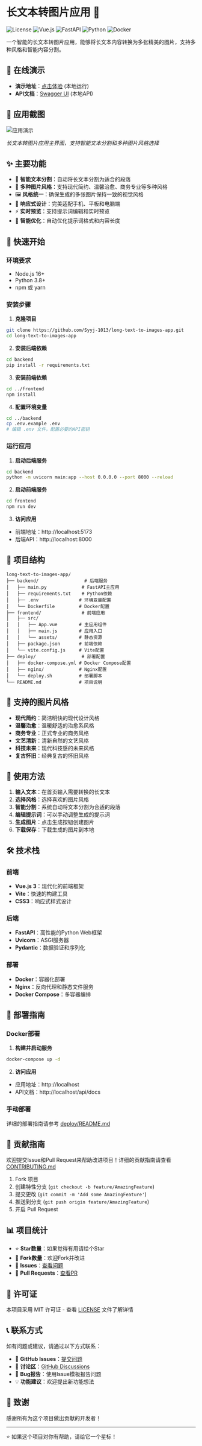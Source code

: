 # 长文本转图片应用 📸

![License](https://img.shields.io/badge/license-MIT-blue.svg)
![Vue.js](https://img.shields.io/badge/Vue.js-3.x-green.svg)
![FastAPI](https://img.shields.io/badge/FastAPI-0.104+-red.svg)
![Python](https://img.shields.io/badge/Python-3.8+-blue.svg)
![Docker](https://img.shields.io/badge/Docker-Ready-blue.svg)

一个智能的长文本转图片应用，能够将长文本内容转换为多张精美的图片，支持多种风格和智能内容分割。

## 🌟 在线演示

- **演示地址**：[点击体验](http://localhost:5173) (本地运行)
- **API文档**：[Swagger UI](http://localhost:8000/docs) (本地API)

## 📸 应用截图

![应用演示](docs/demo-screenshot.svg)

*长文本转图片应用主界面，支持智能文本分割和多种图片风格选择*

## ✨ 主要功能

- 🎯 **智能文本分割**：自动将长文本分割为适合的段落
- 🎨 **多种图片风格**：支持现代简约、温馨治愈、商务专业等多种风格
- 🖼️ **风格统一**：确保生成的多张图片保持一致的视觉风格
- 📱 **响应式设计**：完美适配手机、平板和电脑端
- ⚡ **实时预览**：支持提示词编辑和实时预览
- 🔧 **智能优化**：自动优化提示词格式和内容长度

## 🚀 快速开始

### 环境要求

- Node.js 16+ 
- Python 3.8+
- npm 或 yarn

### 安装步骤

1. **克隆项目**
```bash
git clone https://github.com/Syyj-1013/long-text-to-images-app.git
cd long-text-to-images-app
```

2. **安装后端依赖**
```bash
cd backend
pip install -r requirements.txt
```

3. **安装前端依赖**
```bash
cd ../frontend
npm install
```

4. **配置环境变量**
```bash
cd ../backend
cp .env.example .env
# 编辑 .env 文件，配置必要的API密钥
```

### 运行应用

1. **启动后端服务**
```bash
cd backend
python -m uvicorn main:app --host 0.0.0.0 --port 8000 --reload
```

2. **启动前端服务**
```bash
cd frontend
npm run dev
```

3. **访问应用**
- 前端地址：http://localhost:5173
- 后端API：http://localhost:8000

## 📁 项目结构

```
long-text-to-images-app/
├── backend/                 # 后端服务
│   ├── main.py             # FastAPI主应用
│   ├── requirements.txt    # Python依赖
│   ├── .env               # 环境变量配置
│   └── Dockerfile         # Docker配置
├── frontend/               # 前端应用
│   ├── src/
│   │   ├── App.vue        # 主应用组件
│   │   ├── main.js        # 应用入口
│   │   └── assets/        # 静态资源
│   ├── package.json       # 前端依赖
│   └── vite.config.js     # Vite配置
├── deploy/                 # 部署配置
│   ├── docker-compose.yml # Docker Compose配置
│   ├── nginx/             # Nginx配置
│   └── deploy.sh          # 部署脚本
└── README.md              # 项目说明
```

## 🎨 支持的图片风格

- **现代简约**：简洁明快的现代设计风格
- **温馨治愈**：温暖舒适的治愈系风格
- **商务专业**：正式专业的商务风格
- **文艺清新**：清新自然的文艺风格
- **科技未来**：现代科技感的未来风格
- **复古怀旧**：经典复古的怀旧风格

## 🔧 使用方法

1. **输入文本**：在首页输入需要转换的长文本
2. **选择风格**：选择喜欢的图片风格
3. **智能分割**：系统自动将文本分割为合适的段落
4. **编辑提示词**：可以手动调整生成的提示词
5. **生成图片**：点击生成按钮创建图片
6. **下载保存**：下载生成的图片到本地

## 🛠️ 技术栈

### 前端
- **Vue.js 3**：现代化的前端框架
- **Vite**：快速的构建工具
- **CSS3**：响应式样式设计

### 后端
- **FastAPI**：高性能的Python Web框架
- **Uvicorn**：ASGI服务器
- **Pydantic**：数据验证和序列化

### 部署
- **Docker**：容器化部署
- **Nginx**：反向代理和静态文件服务
- **Docker Compose**：多容器编排

## 🚀 部署指南

### Docker部署

1. **构建并启动服务**
```bash
docker-compose up -d
```

2. **访问应用**
- 应用地址：http://localhost
- API文档：http://localhost/api/docs

### 手动部署

详细的部署指南请参考 [deploy/README.md](deploy/README.md)

## 🤝 贡献指南

欢迎提交Issue和Pull Request来帮助改进项目！详细的贡献指南请查看 [CONTRIBUTING.md](CONTRIBUTING.md)

1. Fork 项目
2. 创建特性分支 (`git checkout -b feature/AmazingFeature`)
3. 提交更改 (`git commit -m 'Add some AmazingFeature'`)
4. 推送到分支 (`git push origin feature/AmazingFeature`)
5. 开启 Pull Request

## 📊 项目统计

- ⭐ **Star数量**：如果觉得有用请给个Star
- 🍴 **Fork数量**：欢迎Fork并改进
- 📝 **Issues**：[查看问题](https://github.com/Syyj-1013/long-text-to-images-app/issues)
- 🔀 **Pull Requests**：[查看PR](https://github.com/Syyj-1013/long-text-to-images-app/pulls)

## 📄 许可证

本项目采用 MIT 许可证 - 查看 [LICENSE](LICENSE) 文件了解详情

## 📞 联系方式

如有问题或建议，请通过以下方式联系：

- 📧 **GitHub Issues**：[提交问题](https://github.com/Syyj-1013/long-text-to-images-app/issues)
- 💬 **讨论区**：[GitHub Discussions](https://github.com/Syyj-1013/long-text-to-images-app/discussions)
- 🐛 **Bug报告**：使用Issue模板报告问题
- 💡 **功能建议**：欢迎提出新功能想法

## 🙏 致谢

感谢所有为这个项目做出贡献的开发者！

---

⭐ 如果这个项目对你有帮助，请给它一个星标！